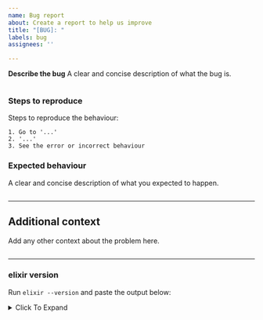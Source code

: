 ```yaml
---
name: Bug report
about: Create a report to help us improve
title: "[BUG]: "
labels: bug
assignees: ''

---
```


**Describe the bug**
A clear and concise description of what the bug is.

```

```
### Steps to reproduce

Steps to reproduce the behaviour:

```
1. Go to '...'
2. '...'
3. See the error or incorrect behaviour
```

### Expected behaviour

A clear and concise description of what you expected to happen.
```

```
---

## Additional context

Add any other context about the problem here.
```

```
---

### elixir version

Run `elixir --version` and paste the output below:

<details><summary>Click To Expand</summary>

```
PASTE OUTPUT INSIDE HERE
```

</details>
